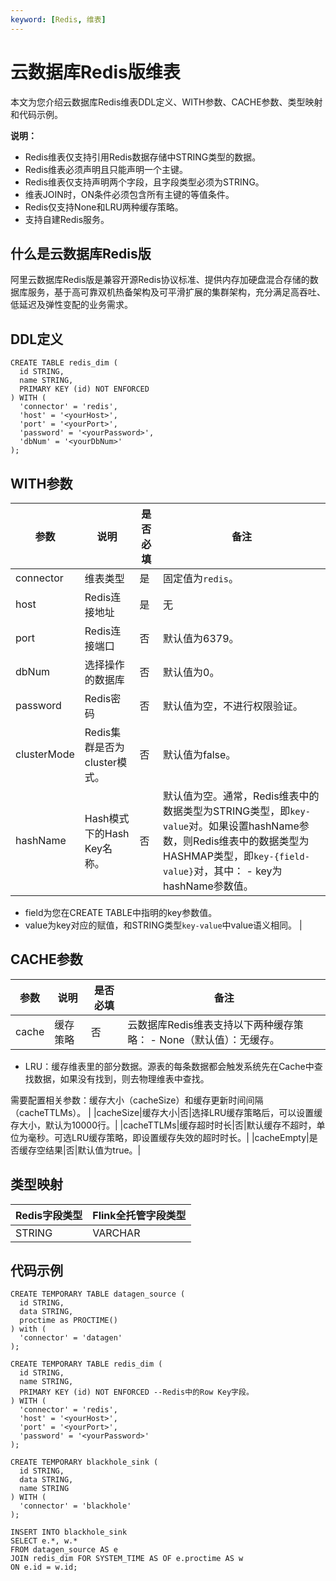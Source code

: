 ```yaml
---
keyword: [Redis, 维表]
---
```


# 云数据库Redis版维表

本文为您介绍云数据库Redis维表DDL定义、WITH参数、CACHE参数、类型映射和代码示例。

**说明：**

-   Redis维表仅支持引用Redis数据存储中STRING类型的数据。
-   Redis维表必须声明且只能声明一个主键。
-   Redis维表仅支持声明两个字段，且字段类型必须为STRING。
-   维表JOIN时，ON条件必须包含所有主键的等值条件。
-   Redis仅支持None和LRU两种缓存策略。
-   支持自建Redis服务。

## 什么是云数据库Redis版

阿里云数据库Redis版是兼容开源Redis协议标准、提供内存加硬盘混合存储的数据库服务，基于高可靠双机热备架构及可平滑扩展的集群架构，充分满足高吞吐、低延迟及弹性变配的业务需求。

## DDL定义

```
CREATE TABLE redis_dim (
  id STRING,
  name STRING,
  PRIMARY KEY (id) NOT ENFORCED
) WITH (
  'connector' = 'redis',
  'host' = '<yourHost>',
  'port' = '<yourPort>',
  'password' = '<yourPassword>',
  'dbNum' = '<yourDbNum>'
);
```

## WITH参数

|参数|说明|是否必填|备注|
|--|--|----|--|
|connector|维表类型|是|固定值为`redis`。|
|host|Redis连接地址|是|无|
|port|Redis连接端口|否|默认值为6379。|
|dbNum|选择操作的数据库|否|默认值为0。|
|password|Redis密码|否|默认值为空，不进行权限验证。|
|clusterMode|Redis集群是否为cluster模式。|否|默认值为false。|
|hashName|Hash模式下的Hash Key名称。|否|默认值为空。通常，Redis维表中的数据类型为STRING类型，即`key-value`对。如果设置hashName参数，则Redis维表中的数据类型为HASHMAP类型，即`key-{field-value}`对，其中： -   key为hashName参数值。
-   field为您在CREATE TABLE中指明的key参数值。
-   value为key对应的赋值，和STRING类型`key-value`中value语义相同。 |

## CACHE参数

|参数|说明|是否必填|备注|
|--|--|----|--|
|cache|缓存策略|否|云数据库Redis维表支持以下两种缓存策略： -   None（默认值）：无缓存。
-   LRU：缓存维表里的部分数据。源表的每条数据都会触发系统先在Cache中查找数据，如果没有找到，则去物理维表中查找。

需要配置相关参数：缓存大小（cacheSize）和缓存更新时间间隔（cacheTTLMs）。 |
|cacheSize|缓存大小|否|选择LRU缓存策略后，可以设置缓存大小，默认为10000行。|
|cacheTTLMs|缓存超时时长|否|默认缓存不超时，单位为毫秒。可选LRU缓存策略，即设置缓存失效的超时时长。|
|cacheEmpty|是否缓存空结果|否|默认值为true。|

## 类型映射

|Redis字段类型|Flink全托管字段类型|
|---------|------------|
|STRING|VARCHAR|

## 代码示例

```
CREATE TEMPORARY TABLE datagen_source (
  id STRING, 
  data STRING,
  proctime as PROCTIME()
) with (
  'connector' = 'datagen'
);

CREATE TEMPORARY TABLE redis_dim (
  id STRING,
  name STRING,
  PRIMARY KEY (id) NOT ENFORCED --Redis中的Row Key字段。
) WITH (
  'connector' = 'redis',
  'host' = '<yourHost>',
  'port' = '<yourPort>',
  'password' = '<yourPassword>'
);

CREATE TEMPORARY blackhole_sink (
  id STRING,
  data STRING,
  name STRING
) WITH (
  'connector' = 'blackhole'
);

INSERT INTO blackhole_sink
SELECT e.*, w.*
FROM datagen_source AS e
JOIN redis_dim FOR SYSTEM_TIME AS OF e.proctime AS w
ON e.id = w.id;
```

